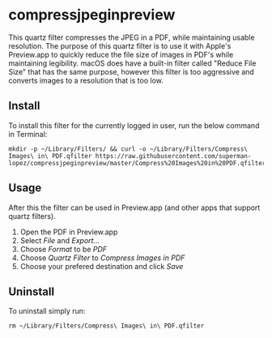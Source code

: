 # compressjpeginpreview
This quartz filter compresses the JPEG in a PDF, while maintaining usable resolution.  The purpose of this quartz filter is to use it with Apple's Preview.app to quickly reduce the file size of images in PDF's while maintaining legibility.  macOS does have a built-in filter called "Reduce File Size" that has the same purpose, however this filter is too aggressive and converts images to a resolution that is too low.
## Install

To install this filter for the currently logged in user, run the below command in Terminal:
```
mkdir -p ~/Library/Filters/ && curl -o ~/Library/Filters/Compress\ Images\ in\ PDF.qfilter https://raw.githubusercontent.com/superman-lopez/compressjpeginpreview/master/Compress%20Images%20in%20PDF.qfilter
```

## Usage
After this the filter can be used in Preview.app (and other apps that support quartz filters).
1. Open the PDF in Preview.app
2. Select _File_ and _Export..._
3. Choose _Format_ to be _PDF_
4. Choose _Quartz Filter_ to _Compress Images in PDF_
5. Choose your prefered destination and click _Save_

## Uninstall
To uninstall simply run:
```
rm ~/Library/Filters/Compress\ Images\ in\ PDF.qfilter
```
